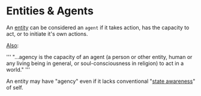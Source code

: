 # Entities & Agents

An [entity](https://github.com/EarlyClues/UniversalFreeRealmsStandardProtocols/blob/master/docs/BasicEntityNet.md) can be considered an `agent` if it takes action, has the capacity to act, or to initiate it's own actions.

[Also](https://en.wikipedia.org/wiki/Agency_%28philosophy%29): 

'''
"...agency is the capacity of an agent (a person or other entity, human or any living being in general, or soul-consciousness in religion) to act in a world."
'''

An entity may have "agency" even if it lacks conventional "[state awareness](https://github.com/EarlyClues/UniversalFreeRealmsStandardProtocols/blob/f430aa82451e8f8a7ceac44bc9e7ab0610311786/docs/SelfState.md)" of self.
